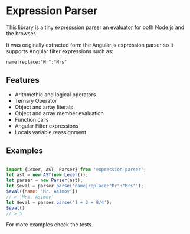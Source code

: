 Expression Parser
=================

This library is a tiny expresssion parser an evaluator for both Node.js and the browser.

It was originally extracted form the Angular.js expression parser so it supports Angular filter expressions such as:

```
name|replace:"Mr":"Mrs"

```

Features
--------

- Arithmethic and logical operators
- Ternary Operator
- Object and array literals
- Object and array member evaluation
- Function calls
- Angular Filter expressions
- Locals variable reassignment

Examples
--------
```js

import {Lexer, AST, Parser} from 'expression-parser';
let ast = new AST(new Lexer());
let parser = new Parser(ast);
let $eval = parser.parse('name|replace:"Mr":"Mrs"');
$eval({name: 'Mr. Asimov'})
// > 'Mrs. Asimov'
let $eval = parser.parse('1 + 2 + 8/4');
$eval()
// > 5
```

For more examples check the tests.



